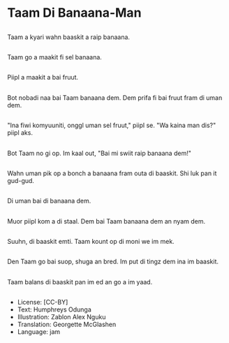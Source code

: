 # Taam Di Banaana-Man

##
Taam a kyari wahn baaskit a raip banaana.

##
Taam go a maakit fi sel banaana.

##
Piipl a maakit a bai fruut.

##
Bot nobadi naa bai Taam banaana dem. Dem prifa fi bai fruut fram di uman dem.

##
"Ina fiwi komyuuniti, onggl uman sel fruut," piipl se. "Wa kaina man dis?" piipl aks.

##
Bot Taam no gi op. Im kaal out, "Bai mi swiit raip banaana dem!"

##
Wahn uman pik op a bonch a banaana fram outa di baaskit. Shi luk pan it gud-gud.

##
Di uman bai di banaana dem.

##
Muor piipl kom a di staal. Dem bai Taam banaana dem an nyam dem.

##
Suuhn, di baaskit emti. Taam kount op di moni we im mek.

##
Den Taam go bai suop, shuga an bred. Im put di tingz dem ina im baaskit.

##
Taam balans di baaskit pan im ed an go a im yaad.

##
* License: [CC-BY]
* Text: Humphreys Odunga
* Illustration: Zablon Alex Nguku
* Translation: Georgette McGlashen
* Language: jam
